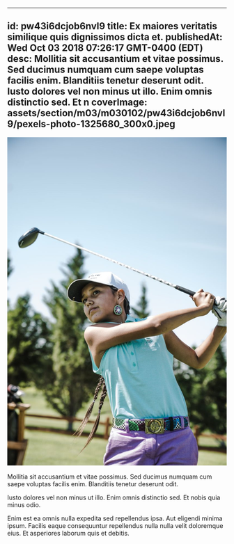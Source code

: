 
---
id: pw43i6dcjob6nvl9
title: Ex maiores veritatis similique quis dignissimos dicta et.
publishedAt: Wed Oct 03 2018 07:26:17 GMT-0400 (EDT)
desc: Mollitia sit accusantium et vitae possimus. Sed ducimus numquam cum saepe voluptas facilis enim. Blanditiis tenetur deserunt odit. Iusto dolores vel non minus ut illo. Enim omnis distinctio sed. Et n
coverImage: assets/section/m03/m030102/pw43i6dcjob6nvl9/pexels-photo-1325680_300x0.jpeg
---

![image from pexels.com](assets/section/m03/m030102/pw43i6dcjob6nvl9/pexels-photo-1325680.jpeg)

Mollitia sit accusantium et vitae possimus. Sed ducimus numquam cum saepe voluptas facilis enim. Blanditiis tenetur deserunt odit.
 
Iusto dolores vel non minus ut illo. Enim omnis distinctio sed. Et nobis quia minus odio.
 
Enim est ea omnis nulla expedita sed repellendus ipsa. Aut eligendi minima ipsum. Facilis eaque consequuntur repellendus nulla nulla velit doloremque eius. Et asperiores laborum quis et debitis.

